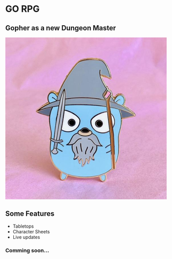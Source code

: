 # GO RPG

## Gopher as a new Dungeon Master

![](./assets/dmgo.jpg)


## Some Features
* Tabletops
* Character Sheets
* Live updates

### Comming soon...

